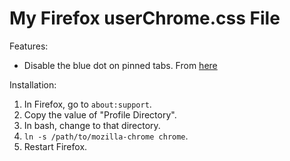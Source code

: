 # My Firefox userChrome.css File

Features:

- Disable the blue dot on pinned tabs. From [here](https://support.mozilla.org/en-US/questions/1270061)

Installation:

1. In Firefox, go to `about:support`.
2. Copy the value of "Profile Directory".
3. In bash, change to that directory.
4. `ln -s /path/to/mozilla-chrome chrome`.
5. Restart Firefox.
